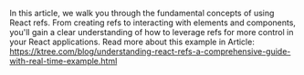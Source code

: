 In this article, we walk you through the fundamental concepts of using React refs. From creating refs to interacting with elements and components, you'll gain a clear understanding of how to leverage refs for more control in your React applications.
Read more about this example in Article: https://ktree.com/blog/understanding-react-refs-a-comprehensive-guide-with-real-time-example.html
